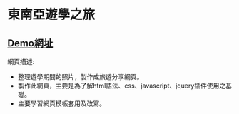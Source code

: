 # 東南亞遊學之旅
[Demo網址](https://nqustu110410545web.firebaseapp.com/)
-------------
網頁描述: <br>
* 整理遊學期間的照片，製作成旅遊分享網頁。 <br>
* 製作此網頁，主要是為了解html語法、css、javascript、jquery插件使用之基礎。 <br>
* 主要學習網頁模板套用及改寫。 <br>
